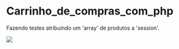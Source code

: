 Carrinho_de_compras_com_php
===========================
Fazendo testes atribuindo um 'array' de produtos a 'session'. 

<img src="https://raw.githubusercontent.com/valdiney/carrinho_de_compras_com_php/master/css/img-tela-carrinho.png"/>
